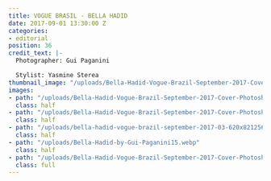 ```yaml
---
title: VOGUE BRASIL - BELLA HADID
date: 2017-09-01 13:30:00 Z
categories:
- editorial
position: 36
credit_text: |-
  Photographer: Gui Paganini

  Stylist: Yasmine Sterea
thumbnail_image: "/uploads/Bella-Hadid-Vogue-Brazil-September-2017-Cover-Photoshoot01.jpg"
images:
- path: "/uploads/Bella-Hadid-Vogue-Brazil-September-2017-Cover-Photoshoot02.jpg"
  class: half
- path: "/uploads/Bella-Hadid-Vogue-Brazil-September-2017-Cover-Photoshoot01-4bc53b.jpg"
  class: half
- path: "/uploads/bella-hadid-vogue-brazil-september-2017-03-620x82125610476711b55a887e58c1fa6aca21c_thumb.jpg"
  class: half
- path: "/uploads/Bella-Hadid-by-Gui-Paganini15.webp"
  class: half
- path: "/uploads/Bella-Hadid-Vogue-Brazil-September-2017-Cover-Photoshoot06.jpg"
  class: full
---
```


